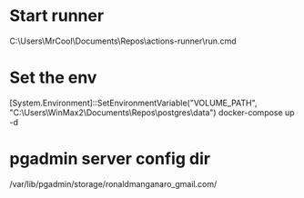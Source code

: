 
# Start runner
C:\Users\MrCool\Documents\Repos\actions-runner\run.cmd

# Set the env
[System.Environment]::SetEnvironmentVariable("VOLUME_PATH", "C:\Users\WinMax2\Documents\Repos\postgres\data")
docker-compose up -d

# pgadmin server config dir
/var/lib/pgadmin/storage/ronaldmanganaro_gmail.com/